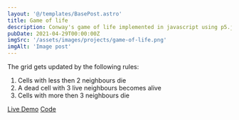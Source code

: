 ```yaml
---
layout: '@/templates/BasePost.astro'
title: Game of life
description: Conway's game of life implemented in javascript using p5.js.
pubDate: 2021-04-29T00:00:00Z
imgSrc: '/assets/images/projects/game-of-life.png'
imgAlt: 'Image post'
---
```


The grid gets updated by the following rules:
1. Cells with less then 2 neighbours die
2. A dead cell with 3 live neighbours becomes alive
3. Cells with more then 3 neighbours die

<div class="flex flex-col">
    <a href="https://projects.daniel-pink.de/game-of-life" target="_blank">Live Demo</a>
    <a href="https://github.com/H4sh3/game-of-life" target="_blank">Code</a>
</div>